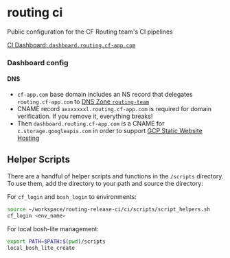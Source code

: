 # routing ci

Public configuration for the CF Routing team's CI pipelines

[CI Dashboard: `dashboard.routing.cf-app.com`](http://dashboard.routing.cf-app.com)

### Dashboard config

#### DNS
 - `cf-app.com` base domain includes an NS record that delegates `routing.cf-app.com` to [DNS Zone `routing-team`](https://console.cloud.google.com/net-services/dns/zones/routing-team?project=cf-routing)
 - CNAME record `axxxxxxxl.routing.cf-app.com` is required for domain verification.  If you remove it, everything breaks!
 - Then `dashboard.routing.cf-app.com` is a CNAME for `c.storage.googleapis.com` in order to support [GCP Static Website Hosting](https://cloud.google.com/storage/docs/hosting-static-website)

## Helper Scripts

There are a handful of helper scripts and functions in the `/scripts` directory. To use them, add the directory to your path and source the directory:

For `cf_login` and `bosh_login` to environments:
```bash
source ~/workspace/routing-release-ci/ci/scripts/script_helpers.sh
cf_login <env_name>
```

For local bosh-lite management:
```bash
export PATH=$PATH:$(pwd)/scripts
local_bosh_lite_create
```
